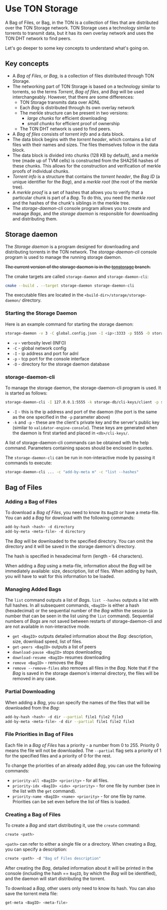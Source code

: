 # Use TON Storage

A Bag of Files, or Bag, in the TON is a collection of files that are distributed over the TON Storage network. TON Storage uses a technology similar to torrents to transmit data, but it has its own overlay network and uses the TON DHT network to find peers.

Let's go deeper to some key concepts to understand what's going on.

## Key concepts

* A *Bag of Files*, or *Bag*, is a collection of files distributed through TON Storage.
* The networking part of TON Storage is based on a technology similar to torrents, so the terms *Torrent*, *Bag of files*, and *Bag* will be used interchangeably. However, that there are some differences:
  * TON Storage transmits data over ADNL
  * Each *Bag* is distributed through its own overlay network
  * The merkle structure can be present in two versions:
    * _large chunks_ for efficient downloading
    * _small chunks_ for efficient proof of ownership
  * The TON DHT network is used to find peers.
* A *Bag of files* consists of *torrent info* and a data block.
* The data block begins with the *torrent header*, which contains a list of files with their names and sizes. The files themselves follow in the data block.
* The data block is divided into chunks (128 KB by default), and a merkle tree (made up of TVM cells) is constructed from the SHA256 hashes of these chunks. This allows for the construction and verification of merkle proofs of individual chunks.
* *Torrent info* is a structure that contains the *torrent header*, the *Bag ID* (a unique identifier for the *Bag*), and a *merkle root* (the root of the merkle tree).
* A *merkle proof* is a set of hashes that allows you to verify that a particular chunk is part of a *Bag*. To do this, you need the *merkle root* and the hashes of the chunk's siblings in the merkle tree.
* The *storage-daemon-cli* console program allows you to create and manage *Bags*, and the *storage daemon* is responsible for downloading and distributing them.

## Storage daemon

The *Storage daemon* is a program designed for downloading and distributing torrents in the TON network. The *storage-daemon-cli* console program is used to manage the running storage daemon.

~~The current version of the storage daemon is in the [tonstorage](https://github.com/SpyCheese/ton/tree/tonstorage) branch.~~

The cmake targets are called `storage-daemon` and `storage-daemon-cli`:
```bash
cmake --build . --target storage-daemon storage-daemon-cli
```

The executable files are located in the `<build-dir>/storage/storage-daemon/` directory.

### Starting the Storage Daemon

Here is an example command for starting the storage daemon:
```bash
storage-daemon -v 3 -C global.config.json -I <ip>:3333 -p 5555 -D storage-db
```

* `-v` - verbosity level (INFO)
* `-C` - global network config
* `-I` - ip address and port for adnl
* `-p` - tcp port for the console interface
* `-D` - directory for the storage daemon database

### storage-daemon-cli

To manage the storage daemon, the storage-daemon-cli program is used. It is started as follows:

```bash
storage-daemon-cli -I 127.0.0.1:5555 -k storage-db/cli-keys/client -p storage-db/cli-keys/server.pub
```

* `-I` - this is the ip address and port of the daemon (the port is the same as the one specified in the `-p` parameter above)
* `-k` and `-p` - these are the client's private key and the server's public key (similar to `validator-engine-console`). These keys are generated when the daemon is first started and placed in `<db>/cli-keys/`.

A list of storage-daemon-cli commands can be obtained with the help command. Parameters containing spaces should be enclosed in quotes.

The `storage-daemon-cli` can be run in non-interactive mode by passing it commands to execute:
```bash
storage-daemon-cli ... -c "add-by-meta m" -c "list --hashes"
```

## Bag of Files

### Adding a Bag of Files
To download a *Bag of Files*, you need to know its `BagID` or have a meta-file. You can add a *Bag* for download with the following commands:

```bash
add-by-hash <hash> -d directory
add-by-meta <meta-file> -d directory
```

The *Bag* will be downloaded to the specified directory. You can omit the directory and it will be saved in the storage daemon's directory.

The hash is specified in hexadecimal form (length - 64 characters).

When adding a *Bag* using a meta-file, information about the *Bag* will be immediately available: size, description, list of files. When adding by hash, you will have to wait for this information to be loaded.

### Managing Added Bags

The `list` command outputs a list of *Bag*s. `list --hashes` outputs a list with full hashes. In all subsequent commands, `<BagID>` is either a hash (hexadecimal) or the sequential number of the *Bag* within the session (a number that can be seen in the list using the `list` command). Sequential numbers of *Bags* are not saved between restarts of storage-daemon-cli and are not available in non-interactive mode.

* `get <BagID>` outputs detailed information about the *Bag*: description, size, download speed, list of files.
* `get-peers <BagID>` outputs a list of peers
* `download-pause <BagID>` stops downloading
* `download-resume <BagID>` resumes downloading
* `remove <BagID>` - removes the *Bag*
* `remove --remove-files` also removes all files in the *Bag*. Note that if the *Bag* is saved in the storage daemon's internal directory, the files will be removed in any case.

### Partial Downloading

When adding a *Bag*, you can specify the names of the files that will be downloaded from the *Bag*:

```bash
add-by-hash <hash> -d dir --partial file1 file2 file3
add-by-meta <meta-file> -d dir --partial file1 file2 file3
```

### File Priorities in Bag of Files

Each file in a *Bag of Files* has a priority - a number from 0 to 255. Priority 0 means the file will not be downloaded. The `--partial` flag sets a priority of 1 for the specified files and a priority of 0 for the rest.

To change the priorities of an already added *Bag*, you can use the following commands:
* `priority-all <BagID> <priority>` - for all files.
* `priority-idx <BagID> <idx> <priority>` - for one file by number (see in the list with the `get` command).
* `priority-name <BagID> <name> <priority>` - for one file by name.
  Priorities can be set even before the list of files is loaded.

### Creating a Bag of Files

To create a *Bag* and start distributing it, use the `create` command:
```bash
create <path>
```
`<path>` can refer to either a single file or a directory. When creating a *Bag*, you can specify a description:
```bash
create <path> -d "Bag of Files description"
```
After creating the *Bag*, detailed information about it will be printed in the console (including the hash == `BagID`, by which the *Bag* will be identified), and the daemon will start distributing the torrent.

To download a *Bag*, other users only need to know its hash. You can also save the torrent meta file:
```bash
get-meta <BagID> <meta-file>
```

